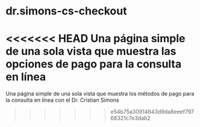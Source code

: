 # dr.simons-cs-checkout
<<<<<<< HEAD
Una página simple de una sola vista que muestra las opciones de pago para la consulta en línea
=======
Una página simple de una sola vista que muestra los métodos de pago para la consulta en línea con el Dr. Cristian Simons
>>>>>>> e54b75a30914643d9da8eeef79768321c7e3dab2
